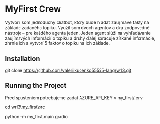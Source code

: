 # MyFirst Crew

Vytvoril som jednoduchý chatbot, ktorý bude hľadať zaujímavé fakty na základe zadaného topiku. Využil som dvoch agentov a dva zodpovedné nástroje – pre každého agenta jeden. Jeden agent slúži na vyhľadávanie zaujímavých informácií o topiku a druhý ďalej spracuje získané informácie, zhrnie ich a vytvorí 5 faktov o topiku na ich základe.


## Installation

git clone https://github.com/valeriikucenko55555-lang/wrl3.git

## Running the Project

Pred spusteniem potrebujeme zadat AZURE_API_KEY v my_first/.env

cd wrl3\my_first\src

python -m my_first.main gradio
